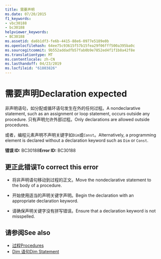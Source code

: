 ```yaml
---
title: 需要声明
ms.date: 07/20/2015
f1_keywords:
- vbc30188
- bc30188
helpviewer_keywords:
- BC30188
ms.assetid: da6b1df3-fe6b-4415-88e6-0977e5189e0b
ms.openlocfilehash: 64ee75c93615f57b15fea29f06fff500a395ba0c
ms.sourcegitcommit: 9b552addadfb57fab0b9e7852ed4f1f1b8a42f8e
ms.translationtype: MT
ms.contentlocale: zh-CN
ms.lasthandoff: 04/23/2019
ms.locfileid: "61803826"
---
```

# <a name="declaration-expected"></a><span data-ttu-id="78403-102">需要声明</span><span class="sxs-lookup"><span data-stu-id="78403-102">Declaration expected</span></span>
<span data-ttu-id="78403-103">非声明语句，如分配或循环语句发生在外的任何过程。</span><span class="sxs-lookup"><span data-stu-id="78403-103">A nondeclarative statement, such as an assignment or loop statement, occurs outside any procedure.</span></span> <span data-ttu-id="78403-104">只有声明允许外部过程。</span><span class="sxs-lookup"><span data-stu-id="78403-104">Only declarations are allowed outside procedures.</span></span>  
  
 <span data-ttu-id="78403-105">或者，编程元素声明不声明关键字如`Dim`或`Const`。</span><span class="sxs-lookup"><span data-stu-id="78403-105">Alternatively, a programming element is declared without a declaration keyword such as `Dim` or `Const`.</span></span>  
  
 <span data-ttu-id="78403-106">**错误 ID:** BC30188</span><span class="sxs-lookup"><span data-stu-id="78403-106">**Error ID:** BC30188</span></span>  
  
## <a name="to-correct-this-error"></a><span data-ttu-id="78403-107">更正此错误</span><span class="sxs-lookup"><span data-stu-id="78403-107">To correct this error</span></span>  
  
-   <span data-ttu-id="78403-108">将非声明语句移动到过程的正文。</span><span class="sxs-lookup"><span data-stu-id="78403-108">Move the nondeclarative statement to the body of a procedure.</span></span>  
  
-   <span data-ttu-id="78403-109">开始使用适当的声明关键字声明。</span><span class="sxs-lookup"><span data-stu-id="78403-109">Begin the declaration with an appropriate declaration keyword.</span></span>  
  
-   <span data-ttu-id="78403-110">请确保声明关键字没有拼写错误。</span><span class="sxs-lookup"><span data-stu-id="78403-110">Ensure that a declaration keyword is not misspelled.</span></span>  
  
## <a name="see-also"></a><span data-ttu-id="78403-111">请参阅</span><span class="sxs-lookup"><span data-stu-id="78403-111">See also</span></span>

- [<span data-ttu-id="78403-112">过程</span><span class="sxs-lookup"><span data-stu-id="78403-112">Procedures</span></span>](../../../visual-basic/programming-guide/language-features/procedures/index.md)
- [<span data-ttu-id="78403-113">Dim 语句</span><span class="sxs-lookup"><span data-stu-id="78403-113">Dim Statement</span></span>](../../../visual-basic/language-reference/statements/dim-statement.md)
